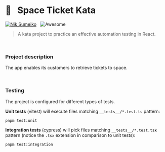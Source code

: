 # 🚀 &nbsp; Space Ticket Kata

[![Nik Sumeiko](https://img.shields.io/badge/Nik_Sumeiko-0762C8?logo=LinkedIn)](https://www.linkedin.com/in/niksumeiko/) &nbsp; ![Awesome](https://awesome.re/badge.svg)

> A kata project to practice an effective automation testing in React.

&nbsp;
### Project description
The app enables its customers to retrieve tickets to space.

&nbsp;
### Testing
The project is configured for different types of tests.

**Unit tests** (vitest) will execute files matching `__tests__/*.test.ts` pattern:  
```shell
pnpm test:unit
```

**Integration tests** (cypress) will pick files matching `__tests__/*.test.ts`**`x`** pattern (notice the `.tsx` extension in comparison to unit tests):  
```shell
pnpm test:integration
```
